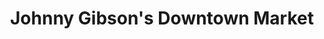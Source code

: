 ---
title: "Johnny Gibson's Downtown Market"
url: /tucson/johnny-gibsons-downtown-market/
shop: supermarket
---